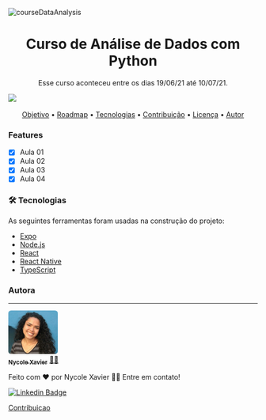 ![courseDataAnalysis](https://user-images.githubusercontent.com/74930052/125856282-e0c00f6f-9336-43ac-9db4-c44141f059fe.png)

<h1 align="center">Curso de Análise de Dados com Python</h1>

<p align="center">Esse curso aconteceu entre os dias 19/06/21 até 10/07/21. </p>

<img src="https://img.shields.io/static/v1?label=Status&message=Finish&color=32cd32&style=for-the-badge&logo=ghost"/>

<p align="center">
 <a href="#objetivo">Objetivo</a> •
 <a href="#roadmap">Roadmap</a> • 
 <a href="#tecnologias">Tecnologias</a> • 
 <a href="#contribuicao">Contribuição</a> • 
 <a href="#licenc-a">Licença</a> • 
 <a href="#autor">Autor</a>
</p>


### Features

- [x] Aula 01
- [x] Aula 02
- [x] Aula 03
- [x] Aula 04

### 🛠 Tecnologias

As seguintes ferramentas foram usadas na construção do projeto:

- [Expo](https://expo.io/)
- [Node.js](https://nodejs.org/en/)
- [React](https://pt-br.reactjs.org/)
- [React Native](https://reactnative.dev/)
- [TypeScript](https://www.typescriptlang.org/)

### Autora
---

<a href="https://nycole-xavierr.medium.com/">
 <img style="border-radius: 6%;" src="assets/eu01.jpeg" width="100px;" alt=""/>
 <br />
 <sub><b>Nycole Xavier</b></sub></a> <a href="https://nycole-xavierr.medium.com/" title="Medium">👩‍💻</a>


Feito com ❤️ por Nycole Xavier 👋🏽 Entre em contato!

[![Linkedin Badge](https://img.shields.io/badge/-NycoleXavier-blue?style=flat-square&logo=Linkedin&logoColor=white&link=https://https://www.linkedin.com/in/nycole-xavier-641271202/)](https://www.linkedin.com/in/nycole-xavier-641271202/) 

<a href="#autor"> Contribuicao </a>